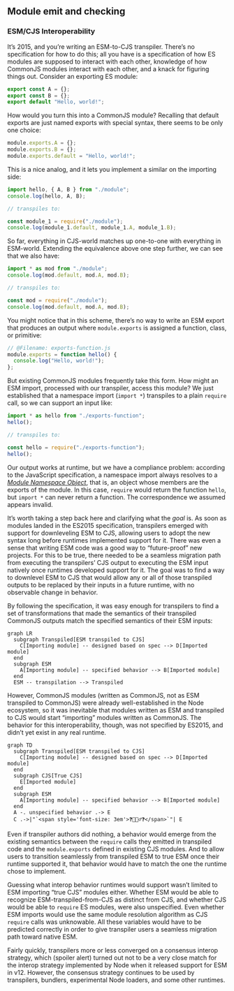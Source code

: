## Module emit and checking

### ESM/CJS Interoperability

It’s 2015, and you’re writing an ESM-to-CJS transpiler. There’s no specification for how to do this; all you have is a specification of how ES modules are supposed to interact with each other, knowledge of how CommonJS modules interact with each other, and a knack for figuring things out. Consider an exporting ES module:

```ts
export const A = {};
export const B = {};
export default "Hello, world!";
```

How would you turn this into a CommonJS module? Recalling that default exports are just named exports with special syntax, there seems to be only one choice:

```ts
module.exports.A = {};
module.exports.B = {};
module.exports.default = "Hello, world!";
```

This is a nice analog, and it lets you implement a similar on the importing side:

```ts
import hello, { A, B } from "./module";
console.log(hello, A, B);

// transpiles to:

const module_1 = require("./module");
console.log(module_1.default, module_1.A, module_1.B);
```

So far, everything in CJS-world matches up one-to-one with everything in ESM-world. Extending the equivalence above one step further, we can see that we also have:

```ts
import * as mod from "./module";
console.log(mod.default, mod.A, mod.B);

// transpiles to:

const mod = require("./module");
console.log(mod.default, mod.A, mod.B);
```

You might notice that in this scheme, there’s no way to write an ESM export that produces an output where `module.exports` is assigned a function, class, or primitive:

```ts
// @Filename: exports-function.js
module.exports = function hello() {
  console.log("Hello, world!");
};
```

But existing CommonJS modules frequently take this form. How might an ESM import, processed with our transpiler, access this module? We just established that a namespace import (`import *`) transpiles to a plain `require` call, so we can support an input like:

```ts
import * as hello from "./exports-function";
hello();

// transpiles to:

const hello = require("./exports-function");
hello();
```

Our output works at runtime, but we have a compliance problem: according to the JavaScript specification, a namespace import always resolves to a [_Module Namespace Object_](https://tc39.es/ecma262/#sec-module-namespace-objects), that is, an object whose members are the exports of the module. In this case, `require` would return the function `hello`, but `import *` can never return a function. The correspondence we assumed appears invalid.

It’s worth taking a step back here and clarifying what the _goal_ is. As soon as modules landed in the ES2015 specification, transpilers emerged with support for downleveling ESM to CJS, allowing users to adopt the new syntax long before runtimes implemented support for it. There was even a sense that writing ESM code was a good way to “future-proof” new projects. For this to be true, there needed to be a seamless migration path from executing the transpilers’ CJS output to executing the ESM input natively once runtimes developed support for it. The goal was to find a way to downlevel ESM to CJS that would allow any or all of those transpiled outputs to be replaced by their inputs in a future runtime, with no observable change in behavior.

By following the specification, it was easy enough for transpilers to find a set of transformations that made the semantics of their transpiled CommonJS outputs match the specified semantics of their ESM inputs:

```mermaid
graph LR
  subgraph Transpiled[ESM transpiled to CJS]
    C[Importing module] -- designed based on spec --> D[Imported module]
  end
  subgraph ESM
    A[Importing module] -- specified behavior --> B[Imported module]
  end
  ESM -- transpilation --> Transpiled
```

However, CommonJS modules (written as CommonJS, not as ESM transpiled to CommonJS) were already well-established in the Node ecosystem, so it was inevitable that modules written as ESM and transpiled to CJS would start “importing” modules written as CommonJS. The behavior for this interoperability, though, was not specified by ES2015, and didn’t yet exist in any real runtime.

```mermaid
graph TD
  subgraph Transpiled[ESM transpiled to CJS]
    C[Importing module] -- designed based on spec --> D[Imported module]
  end
  subgraph CJS[True CJS]
    E[Imported module]
  end
  subgraph ESM
    A[Importing module] -- specified behavior --> B[Imported module]
  end
  A -. unspecified behavior .-> E
  C .->|"`<span style='font-size: 3em'>❓🤷🏻‍♂️❓</span>`"| E
```

Even if transpiler authors did nothing, a behavior would emerge from the existing semantics between the `require` calls they emitted in transpiled code and the `module.exports` defined in existing CJS modules. And to allow users to transition seamlessly from transpiled ESM to true ESM once their runtime supported it, that behavior would have to match the one the runtime chose to implement.

Guessing what interop behavior runtimes would support wasn’t limited to ESM importing “true CJS” modules either. Whether ESM would be able to recognize ESM-transpiled-from-CJS as distinct from CJS, and whether CJS would be able to `require` ES modules, were also unspecified. Even whether ESM imports would use the same module resolution algorithm as CJS `require` calls was unknowable. All these variables would have to be predicted correctly in order to give transpiler users a seamless migration path toward native ESM.

Fairly quickly, transpilers more or less converged on a consensus interop strategy, which (spoiler alert) turned out not to be a very close match for the interop strategy implemented by Node when it released support for ESM in v12. However, the consensus strategy continues to be used by transpilers, bundlers, experimental Node loaders, and some other runtimes.

<!--

Unfortunately, this is TypeScript’s default behavior—the behavior when `esModuleInterop` is disabled. To sidestep the `import *` specification compliance issue, TypeScript simply issues an error on namespace imports when the target module’s `module.exports` is not a namespace-like object:

```ts
import * as hello from "./exports-function";
// TS2497              ^^^^^^^^^^^^^^^^^^^^
// Original message:
//   External module '"./exports-function"' resolves to a non-module entity
//   and cannot be imported using this construct.
// Today’s message:
//   This module can only be referenced with ECMAScript imports/exports by
//   turning on the 'esModuleInterop' flag and referencing its default export.
```

https://github.com/babel/babel/issues/493
https://github.com/babel/babel/issues/95
https://github.com/nodejs/node/pull/16675
https://github.com/google/traceur-compiler/pull/785#issuecomment-35633727
https://github.com/microsoft/TypeScript/pull/2460

-->